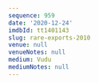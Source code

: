 ```yaml
---
sequence: 959
date: '2020-12-24'
imdbId: tt1401143
slug: rare-exports-2010
venue: null
venueNotes: null
medium: Vudu
mediumNotes: null
---
```


